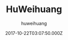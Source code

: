 ---
title: HuWeihuang
github: https://github.com/huweihuang/hexo-theme-huweihuang
demo: https://www.huweihuang.com/
author: huweihuang
ssg:
  - Hexo
cms:
  - No Cms
date: 2017-10-22T03:07:50.000Z
github_branch: master
description: ' Ported theme of Hux Blog by YuHsuan, Modified by Hu Weihuang'
stale: true
---